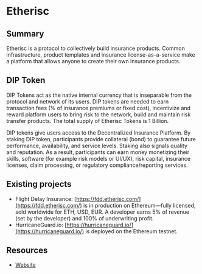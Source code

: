 # Etherisc

## Summary

Etherisc is a protocol to collectively build insurance products. Common infrastructure, product templates and insurance license-as-a-service make a platform that allows anyone to create their own insurance products.

## DIP Token

DIP Tokens act as the native internal currency that is inseparable from the protocol and network of its users. DIP tokens are needed to earn transaction fees \(% of insurance premiums or fixed cost\), incentivize and reward platform users to bring risk to the network, build and maintain risk transfer products. The total supply of Etherisc Tokens is 1 Billion.

DIP tokens give users access to the Decentralized Insurance Platform. By staking DIP token, participants provide collateral \(bond\) to guarantee future performance, availability, and service levels. Staking also signals quality and reputation. As a result, participants can earn money monetizing their skills, software \(for example risk models or UI/UX\), risk capital, insurance licenses, claim processing, or regulatory compliance/reporting services.

## Existing projects

* Flight Delay Insurance: [https://fdd.etherisc.com/](https://fdd.etherisc.com/) is in production on Ethereum—fully licensed, sold worldwide for ETH, USD, EUR. A developer earns 5% of revenue \(set by the developer\) and 100% of underwriting profit.
* HurricaneGuard.io: [https://hurricaneguard.io/](https://hurricaneguard.io/) is deployed on the Ethereum testnet.

## Resources
* [Website](https://etherisc.com/)

